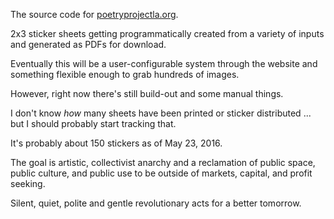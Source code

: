 The source code for <a href="http://poetryprojectla.org">poetryprojectla.org</a>.

2x3 sticker sheets getting programmatically created from a variety of inputs and generated as PDFs for download.

Eventually this will be a user-configurable system through the website and something flexible enough to grab hundreds of images.

However, right now there's still build-out and some manual things.

I don't know *how* many sheets have been printed or sticker distributed ... but I should probably start tracking that.

It's probably about 150 stickers as of May 23, 2016.

The goal is artistic, collectivist anarchy and a reclamation of public space, public culture, and public use to be outside of markets, capital, and profit seeking.  

Silent, quiet, polite and gentle revolutionary acts for a better tomorrow.
